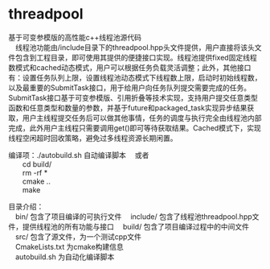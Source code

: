 # threadpool
基于可变参模版的高性能c++线程池源代码  
&emsp;线程池功能由/include目录下的threadpool.hpp头文件提供，用户直接将该头文件包含到工程目录，即可使用其提供的便捷接口实现。线程池提供fixed固定线程数模式和cached动态模式，用户可以根据任务负载灵活调整；此外，其他接口有：设置任务队列上限，设置线程池动态模式下线程数上限，启动时初始线程数，以及最重要的SubmitTask接口，用于给用户向任务队列提交需要完成的任务。SubmitTask接口基于可变参模版、引用折叠等技术实现，支持用户提交任意类型函数和任意类型和数量的参数，并基于future和packaged_task实现异步结果获取，用户主线程提交任务后可以做其他事情，任务的调度与执行完全由线程池内部完成，此外用户主线程只需要调用get()即可等待获取结果。Cached模式下，实现线程空闲超时回收策略，避免过多线程资源长期闲置。

编译项：./autobuild.sh  自动编译脚本
&emsp;或者  
&emsp;&emsp;cd build/  
&emsp;&emsp;rm -rf *  
&emsp;&emsp;cmake ..  
&emsp;&emsp;make  

目录介绍：  
&emsp;bin/  包含了项目编译的可执行文件 
&emsp;include/  包含了线程池threadpool.hpp文件，提供线程池的所有功能与接口
&emsp;build/  包含了项目编译过程中的中间文件  
&emsp;src/  包含了源文件，为一个测试cpp文件  
&emsp;CmakeLists.txt  为cmake构建信息  
&emsp;autobuild.sh  为自动化编译脚本 
